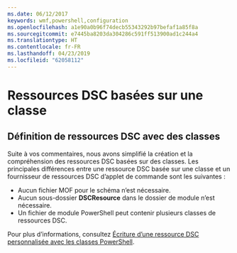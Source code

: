 ```yaml
---
ms.date: 06/12/2017
keywords: wmf,powershell,configuration
ms.openlocfilehash: a1e90a0b96f74decb55343292b97befaf1a85f8a
ms.sourcegitcommit: e7445ba8203da304286c591ff513900ad1c244a4
ms.translationtype: HT
ms.contentlocale: fr-FR
ms.lasthandoff: 04/23/2019
ms.locfileid: "62058112"
---
```

# <a name="class-based-dsc-resources"></a>Ressources DSC basées sur une classe

## <a name="defining-dsc-resources-with-classes"></a>Définition de ressources DSC avec des classes

Suite à vos commentaires, nous avons simplifié la création et la compréhension des ressources DSC basées sur des classes.
Les principales différences entre une ressource DSC basée sur une classe et un fournisseur de ressources DSC d’applet de commande sont les suivantes :

* Aucun fichier MOF pour le schéma n’est nécessaire.
* Aucun sous-dossier **DSCResource** dans le dossier de module n’est nécessaire.
* Un fichier de module PowerShell peut contenir plusieurs classes de ressources DSC.

Pour plus d’informations, consultez [Écriture d’une ressource DSC personnalisée avec les classes PowerShell](https://msdn.microsoft.com/powershell/dsc/authoringresource).
